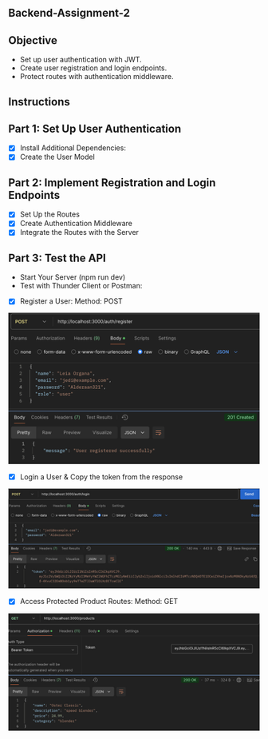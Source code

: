 ## **Backend-Assignment-2**

## **Objective**
- Set up user authentication with JWT.
- Create user registration and login endpoints.
- Protect routes with authentication middleware.

## **Instructions**
## **Part 1: Set Up User Authentication**
- [x] Install Additional Dependencies:
- [x] Create the User Model

## **Part 2: Implement Registration and Login Endpoints**
- [x] Set Up the Routes
- [x] Create Authentication Middleware
- [x] Integrate the Routes with the Server

## **Part 3: Test the API**
- Start Your Server (npm run dev)
- Test with Thunder Client or Postman:
- [x] Register a User: Method: POST

![Alt text](imgs/auth-register.png)

- [x] Login a User & Copy the token from the response

![Alt text](imgs/auth-login.jpg)

- [x] Access Protected Product Routes: Method: GET

![Alt text](imgs/products-token.jpg)

